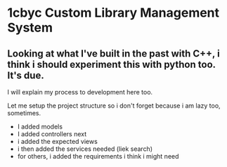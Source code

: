 # 1cbyc Custom Library Management System

## Looking at what I've built in the past with C++, i think i should experiment this with python too. It's due.

I will explain my process to development here too.

Let me setup the project structure so i don't forget because i am lazy too, sometimes.

- I added models
- I added controllers next
- i added the expected views
- i then added the services needed (liek search)
- for others, i added the requirements i think i might need

